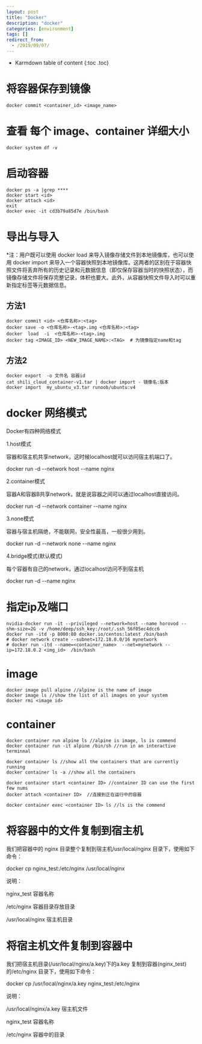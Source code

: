 ```yaml
---
layout: post
title: "Docker"
description: "docker"
categories: [environment]
tags: []
redirect_from:
  - /2019/09/07/
---
```


* Karmdown table of content
{:toc .toc}


# 将容器保存到镜像
~~~
docker commit <container_id> <image_name>
~~~


# 查看 每个 image、container 详细大小

~~~
docker system df -v
~~~



# 启动容器

~~~
docker ps -a |grep ****
docker start <id>
docker attach <id>
exit
docker exec -it cd3b79a85d7e /bin/bash
~~~


# 导出与导入

 *注：用户既可以使用 docker load 来导入镜像存储文件到本地镜像库，也可以使用 docker import 来导入一个容器快照到本地镜像库。这两者的区别在于容器快照文件将丢弃所有的历史记录和元数据信息（即仅保存容器当时的快照状态），而镜像存储文件将保存完整记录，体积也要大。此外，从容器快照文件导入时可以重新指定标签等元数据信息。

## 方法1

~~~
docker commit <id> <仓库名称>:<tag>
docker save -o <仓库名称>-<tag>.img <仓库名称>:<tag>  
docker  load  -i  <仓库名称>-<tag>.img
docker tag <IMAGE_ID> <NEW_IMAGE_NAME>:<TAG>  # 为镜像指定name和tag
~~~~

## 方法2

~~~
docker export  -o 文件名 容器id
cat shili_cloud_container-v1.tar | docker import - 镜像名:版本
docker import  my_ubuntu_v3.tar runoob/ubuntu:v4  
~~~


# docker 网络模式

Docker有四种网络模式

1.host模式

容器和宿主机共享network，这时候localhost就可以访问宿主机端口了。

docker run -d --network host --name nginx

2.container模式

容器A和容器B共享network，就是说容器之间可以通过localhost直接访问。

 docker run -d --network container --name nginx

3.none模式

容器与宿主机隔绝，不能联网，安全性最高，一般很少用到。

 docker run -d --network none --name nginx
 
4.bridge模式(默认模式)

每个容器有自己的network，通过localhost访问不到宿主机

 docker run -d --name nginx


# 指定ip及端口

~~~
nvidia-docker run -it --privileged --network=host --name horovod --shm-size=2G -v /home/deep/ssh_key:/root/.ssh 56f05ec4dcc6 
docker run -itd -p 8000:80 docker.io/centos:latest /bin/bash
# docker network create --subnet=172.18.0.0/16 mynetwork
# docker run -itd --name=<container_name>  --net=mynetwork --ip=172.18.0.2 <img_id>  /bin/bash
~~~~

# image

~~~
docker image pull alpine //alpine is the name of image
docker image ls //show the list of all images on your system
docker rmi <image id>
~~~


# container

~~~
docker container run alpine ls //alpine is image, ls is commend
docker container run -it alpine /bin/sh //run in an interactive terminnal

docker container ls //show all the containers that are currently running
docker container ls -a //show all the containers

docker container start <container ID> //container ID can use the first few nums
docker attach <container ID>  //连接到正在运行中的容器

docker container exec <container ID> ls //ls is the commend
~~~~


# 将容器中的文件复制到宿主机

我们把容器中的 nginx 目录整个复制到宿主机/usr/local/nginx 目录下，使用如下命令：

docker cp nginx_test:/etc/nginx /usr/local/nginx

说明：

nginx_test 容器名称

 /etc/nginx 容器目录存放目录

 /usr/local/nginx 宿主机目录

 

# 将宿主机文件复制到容器中

我们把宿主机目录(/usr/local/nginx/a.key)下的a.key 复制到容器(nginx_test)的/etc/nginx 目录下，使用如下命令：

docker cp /usr/local/nginx/a.key nginx_test:/etc/nginx

说明：

/usr/local/nginx/a.key 宿主机文件

nginx_test 容器名称

/etc/nginx  容器中的目录